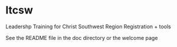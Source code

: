 # ltcsw
Leadershp Training for Christ Southwest Region Registration + tools

See the README file in the doc directory or the welcome page
